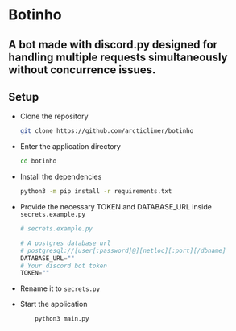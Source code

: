 # Botinho

## A bot made with discord.py designed for handling multiple requests simultaneously without concurrence issues.


## Setup

- Clone the repository

    ```bash
    git clone https://github.com/arcticlimer/botinho
    ````

- Enter the application directory

    ```bash
    cd botinho
    ````

- Install the dependencies

    ```bash
    python3 -m pip install -r requirements.txt
    ```

- Provide the necessary TOKEN and DATABASE_URL inside `secrets.example.py`

    ```py
    # secrets.example.py

    # A postgres database url
    # postgresql://[user[:password]@][netloc][:port][/dbname]
    DATABASE_URL=""
    # Your discord bot token
    TOKEN=""
    ```

- Rename it to `secrets.py`

- Start the application

    ```py
        python3 main.py
    ```
